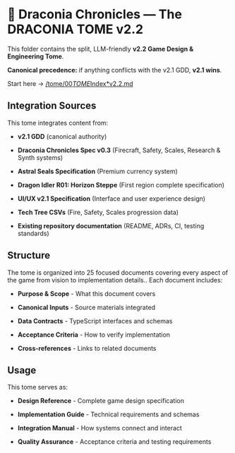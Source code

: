 # 🐉 Draconia Chronicles — The DRACONIA TOME v2.2

This folder contains the split, LLM-friendly **v2.2 Game Design & Engineering Tome**.

**Canonical precedence:** if anything conflicts with the v2.1 GDD, **v2.1 wins**.

Start here → [/tome/00*TOME*Index\*v2.2.md](tome/00*TOME*Index*v2.2.md)

## Integration Sources

This tome integrates content from:

- **v2.1 GDD** (canonical authority)

- **Draconia Chronicles Spec v0.3** (Firecraft, Safety, Scales, Research & Synth systems)

- **Astral Seals Specification** (Premium currency system)

- **Dragon Idler R01: Horizon Steppe** (First region complete specification)

- **UI/UX v2.1 Specification** (Interface and user experience design)

- **Tech Tree CSVs** (Fire, Safety, Scales progression data)

- **Existing repository documentation** (README, ADRs, CI, testing standards)

## Structure

The tome is organized into 25 focused documents covering every aspect of the game from
vision
to
implementation
details..
Each document includes:

- **Purpose & Scope** - What this document covers

- **Canonical Inputs** - Source materials integrated

- **Data Contracts** - TypeScript interfaces and schemas

- **Acceptance Criteria** - How to verify implementation

- **Cross-references** - Links to related documents

## Usage

This tome serves as:

- **Design Reference** - Complete game design specification

- **Implementation Guide** - Technical requirements and schemas

- **Integration Manual** - How systems connect and interact

- **Quality Assurance** - Acceptance criteria and testing requirements
